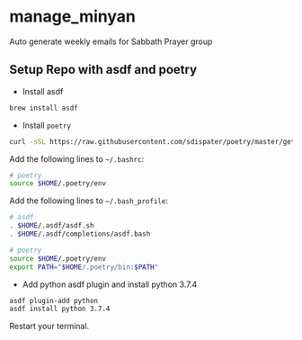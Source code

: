# manage_minyan
Auto generate weekly emails for Sabbath Prayer group

## Setup Repo with asdf and poetry
- Install asdf

```bash
brew install asdf
```

- Install `poetry`

```bash
curl -sSL https://raw.githubusercontent.com/sdispater/poetry/master/get-poetry.py | python
```

Add the following lines to `~/.bashrc`:

```bash
# poetry
source $HOME/.poetry/env
```

Add the following lines to `~/.bash_profile`:

```bash
# asdf
. $HOME/.asdf/asdf.sh
. $HOME/.asdf/completions/asdf.bash

# poetry
source $HOME/.poetry/env
export PATH="$HOME/.poetry/bin:$PATH"
```

- Add python asdf plugin and install python 3.7.4
```bash
asdf plugin-add python
asdf install python 3.7.4
```

Restart your terminal.
